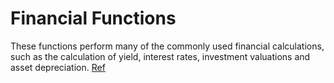# Financial Functions

These functions perform many of the commonly used financial calculations,
such as the calculation of yield, interest rates, investment 
valuations and asset depreciation. [Ref](http://www.excelfunctions.net)

